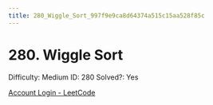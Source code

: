 ```yaml
---
title: 280_Wiggle_Sort_997f9e9ca8d64374a515c15aa528f85c
---
```


# 280. Wiggle Sort

Difficulty: Medium
ID: 280
Solved?: Yes

[Account Login - LeetCode](https://leetcode.com/problems/wiggle-sort)